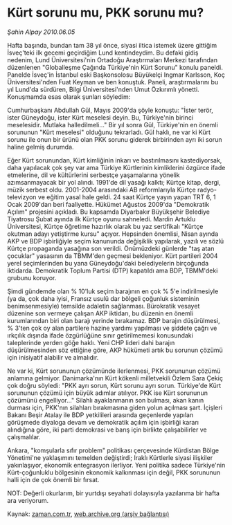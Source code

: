 # Kürt sorunu mu, PKK sorunu mu?

*Şahin Alpay 2010.06.05*

<td class="columnist-detail">
<p>Hafta başında, bundan tam 38 yıl önce, siyasi iltica istemek üzere gittiğim İsveç'teki ilk gecemi geçirdiğim Lund kentindeydim. Bu defaki gidiş nedenim, Lund Üniversitesi'nin Ortadoğu Araştırmaları Merkezi tarafından düzenlenen "Globalleşme Çağında Türkiye'nin Kürt Sorunu" konulu paneldi. Panelde İsveç'in İstanbul eski Başkonsolosu Büyükelçi Ingmar Karlsson, Koç Üniversitesi'nden Fuat Keyman ve ben konuştuk. Paneli, araştırmalarını bu yıl Lund'da sürdüren, Bilgi Üniversitesi'nden Umut Özkırımlı yönetti. Konuşmamda esas olarak şunları söyledim:</p>
<p>
<div id="haberMetinDiv">
<p> Cumhurbaşkanı Abdullah Gül, Mayıs 2009'da şöyle konuştu: "İster terör, ister Güneydoğu, ister Kürt meselesi deyin. Bu, Türkiye'nin birinci meselesidir. Mutlaka halledilmeli..." Bir yıl sonra Gül, Türkiye'nin en önemli sorununun "Kürt meselesi" olduğunu tekrarladı. Gül haklı, ne var ki Kürt sorunu ile onun bir ürünü olan PKK sorunu giderek birbirinden ayrı iki sorun haline gelmiş durumda.
<p> Eğer Kürt sorunundan, Kürt kimliğinin inkarı ve bastırılmasını kastediyorsak, daha yapılacak çok şey var ama Türkiye Kürtlerinin kimliklerini özgürce ifade etmelerine, dil ve kültürlerini serbestçe yaşamalarına yönelik azımsanmayacak bir yol alındı. 1991'de dil yasağı kalktı; Kürtçe kitap, dergi, müzik serbest oldu. 2001-2004 arasındaki AB reformlarıyla Kürtçe radyo-televizyon ve eğitim yasal hale geldi. 24 saat Kürtçe yayın yapan TRT 6, 1 Ocak 2009'dan beri faaliyette. Hükümet Ağustos 2009'da "Demokratik Açılım" projesini açıkladı. Bu kapsamda Diyarbakır Büyükşehir Belediye Tiyatrosu Şubat ayında ilk Kürtçe oyunu sahneledi. Mardin Artuklu Üniversitesi, Kürtçe öğretime hazırlık olarak bu yaz sertifikalı "Kürtçe okutman adayı yetiştirme kursu" açıyor. Hepsinden önemlisi, Nisan ayında AKP ve BDP işbirliğiyle seçim kanununda değişiklik yapılarak, yazılı ve sözlü Kürtçe propaganda yasağına son verildi. Önümüzdeki günlerde "taş atan çocuklar" yasasının da TBMM'den geçmesi bekleniyor. Kürt partileri 2004 yerel seçimlerinden bu yana Güneydoğu'daki belediyelerin birçoğunda iktidarda. Demokratik Toplum Partisi (DTP) kapatıldı ama BDP, TBMM'deki grubunu koruyor.
<p> Şimdi gündemde olan % 10'luk seçim barajının en çok % 5'e indirilmesiyle (ya da, çok daha iyisi, Fransız usulü dar bölgeli çoğunluk sisteminin benimsenmesiyle) temsilde adaletin sağlanması. Bürokratik vesayet düzenine son vermeye çalışan AKP iktidarı, bu düzenin en önemli kurumlarından biri olan barajı yerinde bırakamaz. BDP barajın düşürülmesi, % 3'ten çok oy alan partilere hazine yardımı yapılması ve şiddete çağrı ve ırkçılık dışında ifade özgürlüğüne sınır getirilmemesi konusundaki taleplerinde yerden göğe haklı. Yeni CHP lideri dahi barajın düşürülmesinden söz ettiğine göre, AKP hükümeti artık bu sorunun çözümü için inisiyatif alabilir ve almalıdır.
<p> Ne var ki, Kürt sorununun çözümünde ilerlenmesi, PKK sorununun çözümü anlamına gelmiyor. Danimarka'nın Kürt kökenli milletvekili Özlem Sara Çekiç çok doğru söyledi: "PKK ayrı sorun, Kürt sorunu ayrı sorun. Türkiye'de Kürt sorununun çözümü için büyük adımlar atılıyor. PKK ise Kürt sorununun çözümünü engelliyor..." Silahlı ayaklanmanın son bulması, akan kanın durması için, PKK'nın silahları bırakmasına giden yolun açılması şart. İçişleri Bakanı Beşir Atalay ile BDP yetkilileri arasında geçenlerde yapılan görüşmede diyaloga devam ve demokratik açılım için işbirliği kararı alındığına göre, iki parti demokrasi ve barış için birlikte çalışabilirler ve çalışmalılar.
<p> Ankara, "komşularla sıfır problem" politikası çerçevesinde Kürdistan Bölge Yönetimi'ne yaklaşımını temelden değiştirdi; Iraklı Kürtlerle siyasi ilişkiler yakınlaşıyor, ekonomik entegrasyon ilerliyor. Yeni politika sadece Türkiye'nin Kürt-çoğunluklu bölgesinin ekonomik kalkınması için değil, PKK sorununun halli için de çok önemli bir fırsat.
<p> NOT: Değerli okurlarım, bir yurtdışı seyahati dolayısıyla yazılarıma bir hafta ara veriyorum. </p></p></p></p></p></p></div>
</p>
<a href="http://web.archive.org/web/20110107151336/mailto:s.alpay@zaman.com.tr">
</a></td>

Kaynak: [zaman.com.tr](http://zaman.com.tr/yazar.do?yazino=991963), [web.archive.org (arşiv bağlantısı)](http://web.archive.org/web/20110107151336/http://www.zaman.com.tr/yazar.do?yazino=991963)
